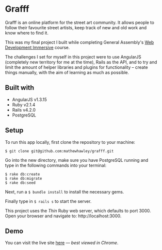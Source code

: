 # Grafff

Grafff is an online platform for the street art community. It allows people to follow their favourite street artists, keep track of new and old work and know where to find it.

This was my final project I built while completing General Assembly's [Web Development Immersive](https://generalassemb.ly/education/web-development-immersive) course.

The challenges I set for myself in this project were to use AngularJS (completely new territory for me at the time), Rails as the API, and to try and limit the amount of helper libraries and plugins for functionality – create things manually, with the aim of learning as much as possible.

## Built with
* AngularJS v1.3.15
* Ruby v2.1.4
* Rails v4.2.0
* PostgreSQL

## Setup
To run this app locally, first clone the repository to your machine:

```
$ git clone git@github.com:mathewhawley/grafff.git
```
Go into the new directory, make sure you have PostgreSQL running and type in the following commands into your terminal:

```
$ rake db:create
$ rake db:migrate
$ rake db:seed
```
Next, run a `$ bundle install` to install the necessary gems.

Finally type in `$ rails s` to start the server.

This project uses the _Thin_ Ruby web server, which defaults to port 3000. Open your browser and navigate to: http://localhost:3000.

## Demo
You can visit the live site [here](http://grafff.herokuapp.com) — _best viewed in Chrome_.